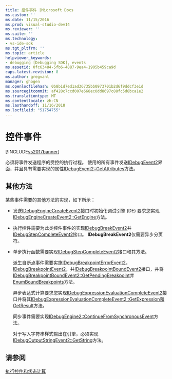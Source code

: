 ```yaml
---
title: 控件事件 |Microsoft Docs
ms.custom: ''
ms.date: 11/15/2016
ms.prod: visual-studio-dev14
ms.reviewer: ''
ms.suite: ''
ms.technology:
- vs-ide-sdk
ms.tgt_pltfrm: ''
ms.topic: article
helpviewer_keywords:
- debugging [Debugging SDK], events
ms.assetid: 0fc63484-5fb6-4887-9ea4-1905b459ca9d
caps.latest.revision: 8
ms.author: gregvanl
manager: ghogen
ms.openlocfilehash: 0b8b1d7ed1ad36735bb0973701b2d6f9ddcf3e1d
ms.sourcegitcommit: af428c7ccd007e668ec0dd8697c88fc5d8bca1e2
ms.translationtype: MT
ms.contentlocale: zh-CN
ms.lasthandoff: 11/16/2018
ms.locfileid: "51754755"
---
```

# <a name="control-events"></a>控件事件
[!INCLUDE[vs2017banner](../../includes/vs2017banner.md)]

必须将事件发送程序的受控的执行过程。 使用的所有事件发送[IDebugEvent2](../../extensibility/debugger/reference/idebugevent2.md)界面，并且具有需要实现的属性[IDebugEvent2::GetAttributes](../../extensibility/debugger/reference/idebugevent2-getattributes.md)方法。  
  
## <a name="additional-methods"></a>其他方法  
 某些事件需要的其他方法的实现，如下所示：  
  
- 发送[IDebugEngineCreateEvent2](../../extensibility/debugger/reference/idebugenginecreateevent2.md)接口时初始化调试引擎 (DE) 要求您实现[IDebugEngineCreateEvent2::GetEngine](../../extensibility/debugger/reference/idebugenginecreateevent2-getengine.md)方法。  
  
- 执行控件需要为此类控件事件的实现[IDebugBreakEvent2](../../extensibility/debugger/reference/idebugbreakevent2.md)并[IDebugStepCompleteEvent2](../../extensibility/debugger/reference/idebugstepcompleteevent2.md)接口。 **IDebugBreakEvent2**仅需要异步分页符。  
  
- 单步执行函数需要实现[IDebugStepCompleteEvent2](../../extensibility/debugger/reference/idebugstepcompleteevent2.md)接口和其方法。  
  
  派生自断点事件需要实施[IDebugBreakpointErrorEvent2](../../extensibility/debugger/reference/idebugbreakpointerrorevent2.md)， [IDebugBreakpointEvent2](../../extensibility/debugger/reference/idebugbreakpointevent2.md)，并[IDebugBreakpointBoundEvent2](../../extensibility/debugger/reference/idebugbreakpointboundevent2.md)接口，并将[IDebugBreakpointBoundEvent2::GetPendingBreakpoint](../../extensibility/debugger/reference/idebugbreakpointboundevent2-getpendingbreakpoint.md)并[EnumBoundBreakpoints](../../extensibility/debugger/reference/idebugbreakpointboundevent2-enumboundbreakpoints.md)方法。  
  
  异步表达式计算要求您实现[IDebugExpressionEvaluationCompleteEvent2](../../extensibility/debugger/reference/idebugexpressionevaluationcompleteevent2.md)接口并将其[IDebugExpressionEvaluationCompleteEvent2::GetExpression](../../extensibility/debugger/reference/idebugexpressionevaluationcompleteevent2-getexpression.md)[和 GetResult](../../extensibility/debugger/reference/idebugexpressionevaluationcompleteevent2-getresult.md)方法。  
  
  同步事件需要实现[IDebugEngine2::ContinueFromSynchronousEvent](../../extensibility/debugger/reference/idebugengine2-continuefromsynchronousevent.md)方法。  
  
  对于写入字符串样式输出在引擎，必须实现[IDebugOutputStringEvent2::GetString](../../extensibility/debugger/reference/idebugoutputstringevent2-getstring.md)方法。  
  
## <a name="see-also"></a>请参阅  
 [执行控件和状态计算](../../extensibility/debugger/execution-control-and-state-evaluation.md)

